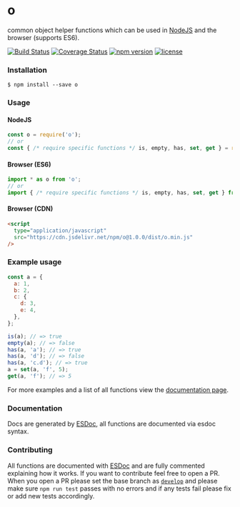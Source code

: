 # o
common object helper functions which can be used in [NodeJS](https://nodejs.org/en/) and the browser (supports ES6).

[![Build Status](https://travis-ci.org/hammy2899/o.svg?branch=master)](https://travis-ci.org/hammy2899/o)
[![Coverage Status](https://coveralls.io/repos/github/hammy2899/o/badge.svg?branch=master)](https://coveralls.io/github/hammy2899/o?branch=master)
[![npm version](https://img.shields.io/npm/v/o.svg)](https://www.npmjs.com/package/o)
[![license](https://img.shields.io/github/license/hammy2899/o.svg)](https://github.com/hammy2899/o/blob/master/LICENSE.md)


### Installation
```
$ npm install --save o
```

### Usage

#### NodeJS
```javascript
const o = require('o');
// or
const { /* require specific functions */ is, empty, has, set, get } = require('o');
```

#### Browser (ES6)
```javascript
import * as o from 'o';
// or
import { /* require specific functions */ is, empty, has, set, get } from 'o';
```

#### Browser (CDN)
```html
<script
  type="application/javascript"
  src="https://cdn.jsdelivr.net/npm/o@1.0.0/dist/o.min.js"
/>
```

### Example usage

```javascript
const a = {
  a: 1,
  b: 2,
  c: {
    d: 3,
    e: 4,
  },
};

is(a); // => true
empty(a); // => false
has(a, 'a'); // => true
has(a, 'd'); // => false
has(a, 'c.d'); // => true
a = set(a, 'f', 5);
get(a, 'f'); // => 5
```

For more examples and a list of all functions view the [documentation page]().

### Documentation

Docs are generated by [ESDoc](https://esdoc.org), all functions are documented via esdoc syntax.

### Contributing

All functions are documented with [ESDoc](https://esdoc.org) and are fully commented explaining how it works. If you want to
contribute feel free to open a PR. When you open a PR please set the base branch as [`develop`](https://github.com/hammy2899/o/tree/develop) and please make sure `npm run test` passes
with no errors and if any tests fail please fix or add new tests accordingly.
